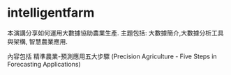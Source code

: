 # intelligentfarm
本演講分享如何運用大數據協助農業生產. 主題包括: 大數據簡介,大數據分析工具與架構, 智慧農業應用.

內容包括 精準農業-預測應用五大步驟 (Precision Agriculture - Five Steps in Forecasting Applications)
